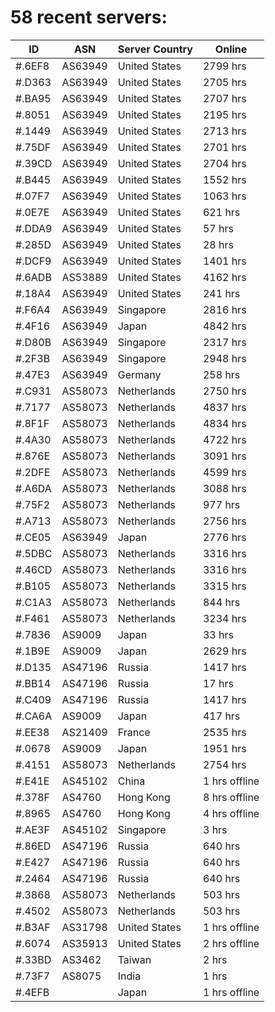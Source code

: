 # 58 recent servers:

| ID | ASN | Server Country | Online |
| ------ | ------ | ------ | ------ |
| #.6EF8 | AS63949 | United States | 2799 hrs |
| #.D363 | AS63949 | United States | 2705 hrs |
| #.BA95 | AS63949 | United States | 2707 hrs |
| #.8051 | AS63949 | United States | 2195 hrs |
| #.1449 | AS63949 | United States | 2713 hrs |
| #.75DF | AS63949 | United States | 2701 hrs |
| #.39CD | AS63949 | United States | 2704 hrs |
| #.B445 | AS63949 | United States | 1552 hrs |
| #.07F7 | AS63949 | United States | 1063 hrs |
| #.0E7E | AS63949 | United States | 621 hrs |
| #.DDA9 | AS63949 | United States | 57 hrs |
| #.285D | AS63949 | United States | 28 hrs |
| #.DCF9 | AS63949 | United States | 1401 hrs |
| #.6ADB | AS53889 | United States | 4162 hrs |
| #.18A4 | AS63949 | United States | 241 hrs |
| #.F6A4 | AS63949 | Singapore | 2816 hrs |
| #.4F16 | AS63949 | Japan | 4842 hrs |
| #.D80B | AS63949 | Singapore | 2317 hrs |
| #.2F3B | AS63949 | Singapore | 2948 hrs |
| #.47E3 | AS63949 | Germany | 258 hrs |
| #.C931 | AS58073 | Netherlands | 2750 hrs |
| #.7177 | AS58073 | Netherlands | 4837 hrs |
| #.8F1F | AS58073 | Netherlands | 4834 hrs |
| #.4A30 | AS58073 | Netherlands | 4722 hrs |
| #.876E | AS58073 | Netherlands | 3091 hrs |
| #.2DFE | AS58073 | Netherlands | 4599 hrs |
| #.A6DA | AS58073 | Netherlands | 3088 hrs |
| #.75F2 | AS58073 | Netherlands | 977 hrs |
| #.A713 | AS58073 | Netherlands | 2756 hrs |
| #.CE05 | AS63949 | Japan | 2776 hrs |
| #.5DBC | AS58073 | Netherlands | 3316 hrs |
| #.46CD | AS58073 | Netherlands | 3316 hrs |
| #.B105 | AS58073 | Netherlands | 3315 hrs |
| #.C1A3 | AS58073 | Netherlands | 844 hrs |
| #.F461 | AS58073 | Netherlands | 3234 hrs |
| #.7836 | AS9009 | Japan | 33 hrs |
| #.1B9E | AS9009 | Japan | 2629 hrs |
| #.D135 | AS47196 | Russia | 1417 hrs |
| #.BB14 | AS47196 | Russia | 17 hrs |
| #.C409 | AS47196 | Russia | 1417 hrs |
| #.CA6A | AS9009 | Japan | 417 hrs |
| #.EE38 | AS21409 | France | 2535 hrs |
| #.0678 | AS9009 | Japan | 1951 hrs |
| #.4151 | AS58073 | Netherlands | 2754 hrs |
| #.E41E | AS45102 | China | 1 hrs offline |
| #.378F | AS4760 | Hong Kong | 8 hrs offline |
| #.8965 | AS4760 | Hong Kong | 4 hrs offline |
| #.AE3F | AS45102 | Singapore | 3 hrs |
| #.86ED | AS47196 | Russia | 640 hrs |
| #.E427 | AS47196 | Russia | 640 hrs |
| #.2464 | AS47196 | Russia | 640 hrs |
| #.3868 | AS58073 | Netherlands | 503 hrs |
| #.4502 | AS58073 | Netherlands | 503 hrs |
| #.B3AF | AS31798 | United States | 1 hrs offline |
| #.6074 | AS35913 | United States | 2 hrs offline |
| #.33BD | AS3462 | Taiwan | 2 hrs |
| #.73F7 | AS8075 | India | 1 hrs |
| #.4EFB |  | Japan | 1 hrs offline |

